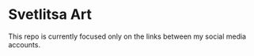 # Svetlitsa Art

This repo is currently focused only on the links between my social media accounts.
